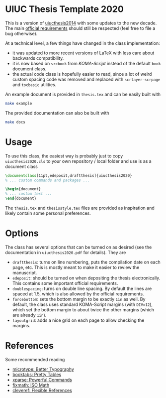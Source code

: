 # UIUC Thesis Template 2020

This is a version of [uiucthesis2014](https://github.com/mayhewsw/uiucthesis2014)
with some updates to the new decade. The main
[official requirements](https://grad.illinois.edu/thesis/format) should still
be respected (feel free to file a bug otherwise).

At a technical level, a few things have changed in the class implementation:

* it was updated to more recent versions of LaTeX with less care about
  backwards compatibility.
* it is now based on `srcbook` from *KOMA-Script* instead of the default
  `book` document class.
* the actual code class is hopefully easier to read, since a lot of weird
  custom spacing code was removed and replaced with `scrlayer-scrpage`
  and `tocbasic` utilities.

An example document is provided in `thesis.tex` and can be easily built with
```bash
make example
```
The provided documentation can also be built with
```bash
make docs
```

# Usage

To use this class, the easiest way is probably just to copy `uiucthesis2020.cls`
to your own repository / local folder and use is as a document class
```latex
\documentclass[11pt,edeposit,draftthesis]{uiucthesis2020}
% ... custom commands and packages ...

\begin{document}
% ... custom text ...
\end{document}
```

The `thesis.tex` and `thesisstyle.tex` files are provided as inspiration and
likely contain some personal preferences.

# Options

The class has several options that can be turned on as desired (see the
documentation in ``uiucthesis2020.pdf`` for details). They are

* ``draftthesis``: turns on line numbering, puts the compilation date on
  each page, etc. This is mostly meant to make it easier to review the manuscript.
* ``edeposit``: should be turned on when depositing the thesis electronically.
  This contains some important official requirements.
* ``doublespacing``: turns on double line spacing. By default the lines are
  spaced at 1.5, which is also allowed by the official requirements.
* ``forcebottom``: sets the bottom margin to be exactly ``1in`` as well. By
  default, the class uses standard KOMA-Script margins (with ``DIV=12``),
  which set the bottom margin to about twice the other margins (which are
  already ``1in``).
* ``layoutgrid``: adds a nice grid on each page to allow checking the
  margins.

# References

Some recommended reading

* [microtype: Better Typography](http://www.khirevich.com/latex/microtype/)
* [booktabs: Pretty Tables](https://inf.ethz.ch/personal/markusp/teaching/guides/guide-tables.pdf)
* [xparse: Powerful Commands](https://www.texdev.net/2010/05/23/from-newcommand-to-newdocumentcommand/)
* [fixmath: ISO Math](https://ctan.org/pkg/fixmath)
* [cleveref: Flexible References](https://texblog.org/2013/05/06/cleveref-a-clever-way-to-reference-in-latex/)
